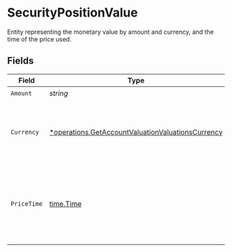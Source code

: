 # SecurityPositionValue

Entity representing the monetary value by amount and currency, and the time of the price used.


## Fields

| Field                                                                                                                                                                                                   | Type                                                                                                                                                                                                    | Required                                                                                                                                                                                                | Description                                                                                                                                                                                             |
| ------------------------------------------------------------------------------------------------------------------------------------------------------------------------------------------------------- | ------------------------------------------------------------------------------------------------------------------------------------------------------------------------------------------------------- | ------------------------------------------------------------------------------------------------------------------------------------------------------------------------------------------------------- | ------------------------------------------------------------------------------------------------------------------------------------------------------------------------------------------------------- |
| `Amount`                                                                                                                                                                                                | *string*                                                                                                                                                                                                | :heavy_check_mark:                                                                                                                                                                                      | N/A                                                                                                                                                                                                     |
| `Currency`                                                                                                                                                                                              | [*operations.GetAccountValuationValuationsCurrency](../../models/operations/getaccountvaluationvaluationscurrency.md)                                                                                   | :heavy_minus_sign:                                                                                                                                                                                      | Alphabetic three-letter [ISO 4217](https://en.wikipedia.org/wiki/ISO_4217) currency code.<br/>* EUR - Euro                                                                                              |
| `PriceTime`                                                                                                                                                                                             | [time.Time](https://pkg.go.dev/time#Time)                                                                                                                                                               | :heavy_check_mark:                                                                                                                                                                                      | The date and time of the price used for the calculation. [RFC 3339-5](https://datatracker.ietf.org/doc/html/rfc3339#section-5.6), [ISO8601 UTC](https://www.iso.org/iso-8601-date-and-time-format.html) |